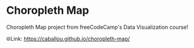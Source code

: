 # Choropleth Map
Choropleth Map project from freeCodeCamp's Data Visualization course!

🌐Link: https://caballou.github.io/choropleth-map/
